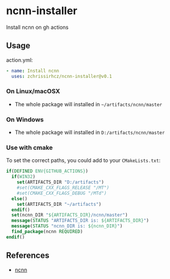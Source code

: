 # ncnn-installer

Install ncnn on gh actions

## Usage
action.yml:
```yml
- name: Install ncnn
  uses: zchrissirhcz/ncnn-installer@v0.1
```

### On Linux/macOSX
* The whole package will installed in `~/artifacts/ncnn/master`

### On Windows
* The whole package will installed in `D:/artifacts/ncnn/master`

### Use with cmake
To set the correct paths, you could add to your `CMakeLists.txt`:
```cmake
if(DEFINED ENV{GITHUB_ACTIONS})
  if(WIN32)
    set(ARTIFACTS_DIR "D:/artifacts")
    #set(CMAKE_CXX_FLAGS_RELEASE "/MT")
    #set(CMAKE_CXX_FLAGS_DEBUG "/MTd")
  else()
    set(ARTIFACTS_DIR "~/artifacts")
  endif()
  set(ncnn_DIR "${ARTIFACTS_DIR}/ncnn/master")
  message(STATUS "ARTIFACTS_DIR is: ${ARTIFACTS_DIR}")
  message(STATUS "ncnn_DIR is: ${ncnn_DIR}")
  find_package(ncnn REQUIRED)
endif()
```

## References
- [ncnn](https://github.com/tencent/ncnn)
